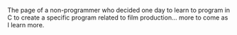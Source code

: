 The page of a non-programmer who decided one day to learn to program in C to create a specific program related to film production... more to come as I learn more.
